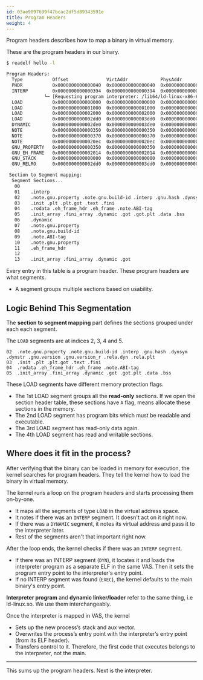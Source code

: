 ```yaml
---
id: 03ae9097699f47bcac2df5d89343591e
title: Program Headers
weight: 4
---
```


Program headers describes how to map a binary in virtual memory.

These are the program headers in our binary.
```bash
$ readelf hello -l

Program Headers:
  Type           Offset              VirtAddr            PhysAddr            FileSiz             MemSiz              Flags   Align
  PHDR           0x0000000000000040  0x0000000000000040  0x0000000000000040  0x0000000000000310  0x0000000000000310    R      0x8
  INTERP         0x0000000000000394  0x0000000000000394  0x0000000000000394  0x000000000000001c  0x000000000000001c    R      0x1
              └─ [Requesting program interpreter: /lib64/ld-linux-x86-64.so.2]
  LOAD           0x0000000000000000  0x0000000000000000  0x0000000000000000  0x0000000000000628  0x0000000000000628    R      0x1000
  LOAD           0x0000000000001000  0x0000000000001000  0x0000000000001000  0x000000000000015d  0x000000000000015d    R E    0x1000
  LOAD           0x0000000000002000  0x0000000000002000  0x0000000000002000  0x000000000000010c  0x000000000000010c    R      0x1000
  LOAD           0x0000000000002dd0  0x0000000000003dd0  0x0000000000003dd0  0x0000000000000248  0x0000000000000250    RW     0x1000
  DYNAMIC        0x0000000000002de0  0x0000000000003de0  0x0000000000003de0  0x00000000000001e0  0x00000000000001e0    RW     0x8
  NOTE           0x0000000000000350  0x0000000000000350  0x0000000000000350  0x0000000000000020  0x0000000000000020    R      0x8
  NOTE           0x0000000000000370  0x0000000000000370  0x0000000000000370  0x0000000000000024  0x0000000000000024    R      0x4
  NOTE           0x00000000000020ec  0x00000000000020ec  0x00000000000020ec  0x0000000000000020  0x0000000000000020    R      0x4
  GNU_PROPERTY   0x0000000000000350  0x0000000000000350  0x0000000000000350  0x0000000000000020  0x0000000000000020    R      0x8
  GNU_EH_FRAME   0x0000000000002014  0x0000000000002014  0x0000000000002014  0x000000000000002c  0x000000000000002c    R      0x4
  GNU_STACK      0x0000000000000000  0x0000000000000000  0x0000000000000000  0x0000000000000000  0x0000000000000000    RW     0x10
  GNU_RELRO      0x0000000000002dd0  0x0000000000003dd0  0x0000000000003dd0  0x0000000000000230  0x0000000000000230    R      0x1

 Section to Segment mapping:
  Segment Sections...
   00     
   01    .interp 
   02    .note.gnu.property .note.gnu.build-id .interp .gnu.hash .dynsym .dynstr .gnu.version .gnu.version_r .rela.dyn .rela.plt 
   03    .init .plt .plt.got .text .fini 
   04    .rodata .eh_frame_hdr .eh_frame .note.ABI-tag 
   05    .init_array .fini_array .dynamic .got .got.plt .data .bss 
   06    .dynamic 
   07    .note.gnu.property 
   08    .note.gnu.build-id 
   09    .note.ABI-tag 
   10    .note.gnu.property 
   11    .eh_frame_hdr 
   12
   13    .init_array .fini_array .dynamic .got
```

Every entry in this table is a program header. These program headers are what segments.
  - A segment groups multiple sections based on usability.

## Logic Behind This Segmentation

The **section to segment mapping** part defines the sections grouped under each each segment.

The `LOAD` segments are at indices 2, 3, 4 and 5.
```
02  .note.gnu.property .note.gnu.build-id .interp .gnu.hash .dynsym .dynstr .gnu.version .gnu.version_r .rela.dyn .rela.plt 
03  .init .plt .plt.got .text .fini 
04  .rodata .eh_frame_hdr .eh_frame .note.ABI-tag 
05  .init_array .fini_array .dynamic .got .got.plt .data .bss 
```

These LOAD segments have different memory protection flags.
  - The 1st LOAD segment groups all the **read-only** sections. If we open the section header table, these sections have `A` flag, means allocate these sections in the memory.
  - The 2nd LOAD segment has program bits which must be readable and executable.
  - The 3rd LOAD segment has read-only data again.
  - The 4th LOAD segment has read and writable sections.

## Where does it fit in the process?

After verifying that the binary can be loaded in memory for execution, the kernel searches for program headers. They tell the kernel how to load the binary in virtual memory.

The kernel runs a loop on the program headers and starts processing them on-by-one.
  - It maps all the segments of type `LOAD` in the virtual address space.
  - It notes if there was an `INTERP` segment. It doesn't act on it right now.
  - If there was a `DYNAMIC` segment, it notes its virtual address and pass it to the interpreter later.
  - Rest of the segments aren't that important right now.

After the loop ends, the kernel checks if there was an `INTERP` segment. 
  - If there was an INTERP segment (`DYN`), it locates it and loads the interpreter program as a separate ELF in the same VAS. Then it sets the program entry point to the interpreter's entry point.
  - If no INTERP segment was found (`EXEC`), the kernel defaults to the main binary's entry point.

**Interpreter program** and **dynamic linker/loader** refer to the same thing, i.e ld-linux.so. We use them interchangeably.

Once the interpreter is mapped in VAS, the kernel
  - Sets up the new process’s stack and aux vector.
  - Overwrites the process’s entry point with the interpreter’s entry point (from its ELF header).
  - Transfers control to it. Therefore, the first code that executes belongs to the interpreter, not the main.

---

This sums up the program headers. Next is the interpreter.